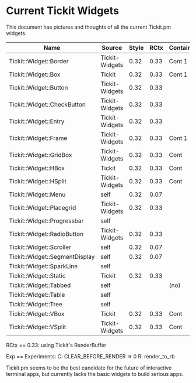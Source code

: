 # Current Tickit Widgets

This document has pictures and thoughts of all the current Tickit.pm
widgets.

| Name                           | Source         | Style | RCtx | Container | Notes | Exp |
|--------------------------------|----------------|-------|------|-----------|-------|-----|
| Tickit::Widget::Border         | Tickit-Widgets | 0.32  | 0.33 | Cont 1    |       | cR  |
| Tickit::Widget::Box            | Tickit         | 0.32  | 0.33 | Cont 1    |       | cR  |
| Tickit::Widget::Button         | Tickit-Widgets | 0.32  | 0.33 |           |       | cR  |
| Tickit::Widget::CheckButton    | Tickit-Widgets | 0.32  | 0.33 |           |       | cR  |
| Tickit::Widget::Entry          | Tickit-Widgets | 0.32  | 0.33 |           |       | cR  |
| Tickit::Widget::Frame          | Tickit-Widgets | 0.32  | 0.33 | Cont 1    |       | cR  |
| Tickit::Widget::GridBox        | Tickit-Widgets | 0.32  | 0.33 | Cont      |       | cR  |
| Tickit::Widget::HBox           | Tickit         | 0.32  | 0.33 | Cont      |       | cR  |
| Tickit::Widget::HSplit         | Tickit-Widgets | 0.32  | 0.33 | Cont      |       | cR  |
| Tickit::Widget::Menu           | self           | 0.32  | 0.07 |           |       | C   |
| Tickit::Widget::Placegrid      | Tickit-Widgets | 0.32  | 0.33 |           |       | cR  |
| Tickit::Widget::Progressbar    | self           |       |      |           |       |     |
| Tickit::Widget::RadioButton    | Tickit-Widgets | 0.32  | 0.33 |           |       | cR  |
| Tickit::Widget::Scroller       | self           | 0.32  | 0.07 |           |       | C   |
| Tickit::Widget::SegmentDisplay | self           | 0.32  | 0.07 |           |       | C   |
| Tickit::Widget::SparkLine      | self           |       |      |           |       |     |
| Tickit::Widget::Static         | Tickit         | 0.32  | 0.33 |           |       | cR  |
| Tickit::Widget::Tabbed         | self           |       |      | (no)      |       | C   |
| Tickit::Widget::Table          | self           |       |      |           |       |     |
| Tickit::Widget::Tree           | self           |       |      |           |       | C   |
| Tickit::Widget::VBox           | Tickit         | 0.32  | 0.33 | Cont      |       | cR  |
| Tickit::Widget::VSplit         | Tickit-Widgets | 0.32  | 0.33 | Cont      |       | cR  |

RCtx == 0.33: using Tickit's RenderBuffer

Exp == Experiments:
  C: CLEAR_BEFORE_RENDER => 0
  R: render_to_rb

Tickit.pm seems to be the best candidate for the future of
interactive terminal apps, but currently lacks the basic widgets to
build serious apps.

